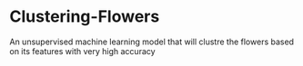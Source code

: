 # Clustering-Flowers

An unsupervised machine learning model that will clustre the flowers based on its features with very high accuracy
